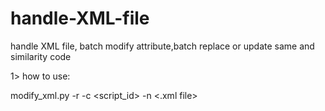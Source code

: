 # handle-XML-file
handle XML file, batch modify attribute,batch replace or update same and similarity code

1> how to use:

modify_xml.py -r <root path> -c <script_id> -n <.xml file>
